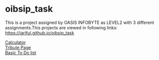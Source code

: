 # oibsip_task
This is a project assigned by OASIS INFOBYTE as LEVEL2 with 3 different assignments.This projects are viewed in following links:
https://jariful.github.io/oibsip_task

<a href="Task1_Calculator/index.html"> Calculator </a><br>
<a href="Task2_Tribute_Page/index.html"> Tribute Page </a><br>
<a href="Task3_Basic_To_Do_List/index.html"> Basic To Do list </a> 
